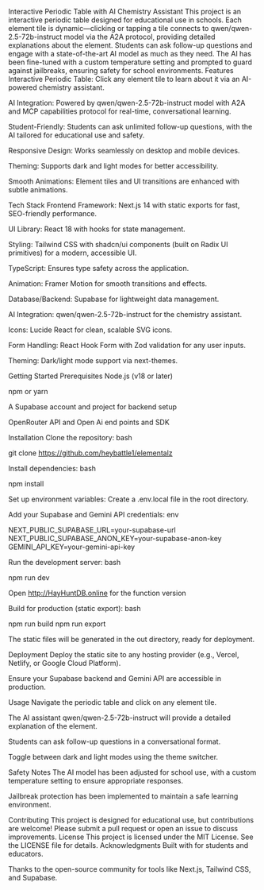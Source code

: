 Interactive Periodic Table with AI Chemistry Assistant 
This project is an interactive periodic table designed for educational use in schools. Each element tile is dynamic—clicking or tapping a tile connects to qwen/qwen-2.5-72b-instruct model via the A2A protocol, providing detailed explanations about the element. Students can ask follow-up questions and engage with a state-of-the-art AI model as much as they need. The AI has been fine-tuned with a custom temperature setting and prompted to guard against jailbreaks, ensuring safety for school environments.
Features
Interactive Periodic Table: Click any element tile to learn about it via an AI-powered chemistry assistant.

AI Integration: Powered by qwen/qwen-2.5-72b-instruct model with A2A and MCP capabilities protocol for real-time, conversational learning.

Student-Friendly: Students can ask unlimited follow-up questions, with the AI tailored for educational use and safety.

Responsive Design: Works seamlessly on desktop and mobile devices.

Theming: Supports dark and light modes for better accessibility.

Smooth Animations: Element tiles and UI transitions are enhanced with subtle animations.

Tech Stack
Frontend Framework: Next.js 14 with static exports for fast, SEO-friendly performance.

UI Library: React 18 with hooks for state management.

Styling: Tailwind CSS with shadcn/ui components (built on Radix UI primitives) for a modern, accessible UI.

TypeScript: Ensures type safety across the application.

Animation: Framer Motion for smooth transitions and effects.

Database/Backend: Supabase for lightweight data management.

AI Integration: qwen/qwen-2.5-72b-instruct for the chemistry assistant.

Icons: Lucide React for clean, scalable SVG icons.

Form Handling: React Hook Form with Zod validation for any user inputs.

Theming: Dark/light mode support via next-themes.

Getting Started
Prerequisites
Node.js (v18 or later)

npm or yarn

A Supabase account and project for backend setup

OpenRouter API and Open Ai end points and SDK

Installation
Clone the repository:
bash

git clone https://github.com/heybattle1/elementalz


Install dependencies:
bash

npm install

Set up environment variables:
Create a .env.local file in the root directory.

Add your Supabase and Gemini API credentials:
env

NEXT_PUBLIC_SUPABASE_URL=your-supabase-url
NEXT_PUBLIC_SUPABASE_ANON_KEY=your-supabase-anon-key
GEMINI_API_KEY=your-gemini-api-key

Run the development server:
bash

npm run dev

Open http://HayHuntDB.online for the function version

Build for production (static export):
bash

npm run build
npm run export

The static files will be generated in the out directory, ready for deployment.

Deployment
Deploy the static site to any hosting provider (e.g., Vercel, Netlify, or Google Cloud Platform).

Ensure your Supabase backend and Gemini API are accessible in production.

Usage
Navigate the periodic table and click on any element tile.

The AI assistant qwen/qwen-2.5-72b-instruct will provide a detailed explanation of the element.

Students can ask follow-up questions in a conversational format.

Toggle between dark and light modes using the theme switcher.

Safety Notes
The AI model has been adjusted for school use, with a custom temperature setting to ensure appropriate responses.

Jailbreak protection has been implemented to maintain a safe learning environment.

Contributing
This project is designed for educational use, but contributions are welcome! Please submit a pull request or open an issue to discuss improvements.
License
This project is licensed under the MIT License. See the LICENSE file for details.
Acknowledgments
Built with  for students and educators.

Thanks to the open-source community for tools like Next.js, Tailwind CSS, and Supabase.

